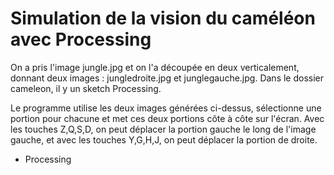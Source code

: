 # Simulation de la vision du caméléon avec Processing

On a pris l'image jungle.jpg et on l'a découpée en deux verticalement, donnant deux images : jungledroite.jpg et junglegauche.jpg.
Dans le dossier cameleon, il y un sketch Processing. 

Le programme utilise les deux images générées ci-dessus, sélectionne une portion pour chacune et met ces deux portions côte à côte sur l'écran. Avec les touches Z,Q,S,D, on peut déplacer la portion gauche le long de l'image gauche, et avec les touches Y,G,H,J, on peut déplacer la portion de droite.

+ Processing